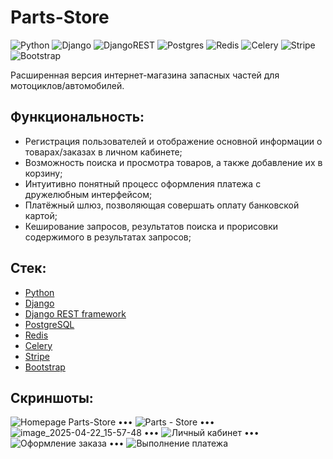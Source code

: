 # Parts-Store

![Python](https://img.shields.io/badge/python-3670A0?style=style-plastic&logo=python&logoColor=ffdd54)
![Django](https://img.shields.io/badge/django-%23092E20.svg?style=style-plastic&logo=django&logoColor=white)
![DjangoREST](https://img.shields.io/badge/DJANGO-REST-ff1709?style=style-plastic&logo=django&logoColor=white&color=ff1709&labelColor=gray)
![Postgres](https://img.shields.io/badge/postgres-%23316192.svg?style=style-plastic&logo=postgresql&logoColor=white)
![Redis](https://img.shields.io/badge/redis-%23DD0031.svg?style=style-plastic&logo=redis&logoColor=white)
![Celery](https://img.shields.io/badge/celery-%23a9cc54.svg?style=style-plastic&logo=celery&logoColor=ddf4a4)
![Stripe](https://img.shields.io/badge/Stripe-5469d4?style=style-plastic&logo=stripe&logoColor=ffffff)
![Bootstrap](https://img.shields.io/badge/bootstrap-%238511FA.svg?style=style-plastic&logo=bootstrap&logoColor=white)

Расширенная версия интернет-магазина запасных частей для мотоциклов/автомобилей.

## Функциональность:

- Регистрация пользователей и отображение основной информации о товарах/заказах в личном кабинете;
- Возможность поиска и просмотра товаров, а также добавление их в корзину;
- Интуитивно понятный процесс оформления платежа с дружелюбным интерфейсом;
- Платёжный шлюз, позволяющая совершать оплату банковской картой;
- Кеширование запросов, результатов поиска и прорисовки содержимого в результатах запросов;

## Стек:

- [Python](https://www.python.org/downloads/)
- [Django](https://www.djangoproject.com/download/)
- [Django REST framework](https://www.django-rest-framework.org/)
- [PostgreSQL](https://www.postgresql.org/)
- [Redis](https://redis.io/downloads/)
- [Celery](https://pypi.org/project/celery/)
- [Stripe](https://stripe.com/)
- [Bootstrap](https://getbootstrap.com/)

## Скриншоты:
![Homepage Parts-Store](https://github.com/user-attachments/assets/ee6b7e90-53c0-4614-ba37-881701374df4)
•••
![Parts - Store](https://github.com/user-attachments/assets/ed0791f1-2fb4-4dff-8c8e-e0660b7c44ac)
•••
![image_2025-04-22_15-57-48](https://github.com/user-attachments/assets/31f4285e-47b4-476d-a87d-7c1d38c531f1)
•••
![Личный кабинет](https://github.com/user-attachments/assets/0e6a070f-2ec2-473f-91b9-e0cec6aab712)
•••
![Оформление заказа](https://github.com/user-attachments/assets/be9bec70-2990-4738-8554-df0f59045999)
•••
![Выполнение платежа](https://github.com/user-attachments/assets/205da13e-d7f9-4558-8887-76ead330b494)

